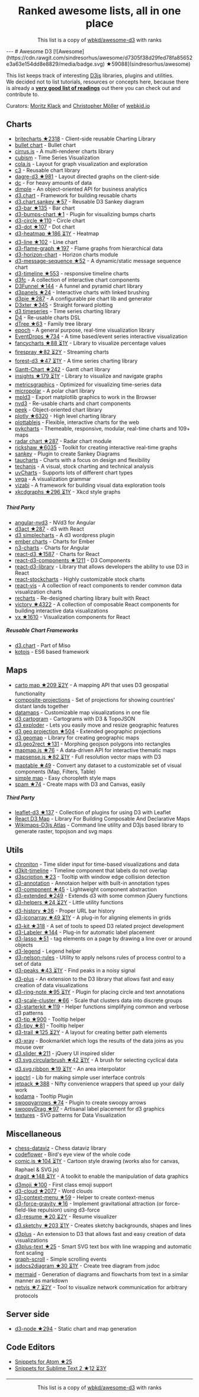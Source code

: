 <h1 align="center">
Ranked awesome lists, all in one place
</h1>
<p align="center">
	This list is a copy of <a href="wbkd/awesome-d3">wbkd/awesome-d3</a> with ranks
</p>
---
# Awesome D3 [![Awesome](https://cdn.rawgit.com/sindresorhus/awesome/d7305f38d29fed78fa85652e3a63e154dd8e8829/media/badge.svg) ★59088](sindresorhus/awesome)

This list keeps track of interesting [D3js](http://d3js.org) libraries, plugins and utilities.
<br />We decided not to list tutorials, resources or concepts here, because there is already a **[very good list of readings](https://github.com/mbostock/d3/wiki/Tutorials)** out there you can check out and contribute to.

Curators: [Moritz Klack](https://twitter.com/moklick) and [Christopher Möller](https://twitter.com/chrtze) of [webkid.io](http://www.webkid.io)


## Charts

- [britecharts ★2318](eventbrite/britecharts) - Client-side reusable Charting Library
- [bullet chart](https://github.com/d3/d3-plugins/tree/master/bullet) - Bullet chart
- [cirrus.js](http://planet-os.github.io/cirrusjs/) - A multi-renderer charts library
- [cubism](https://square.github.io/cubism/) - Time Series Visualization
- [cola.js](http://marvl.infotech.monash.edu/webcola/) - Layout for graph visualization and exploration
- [c3](http://c3js.org/) - Reusable chart library
- [dagre-d3 ★981](cpettitt/dagre-d3) - Layout directed graphs on the client-side
- [dc](http://dc-js.github.io/dc.js/) - For heavy amounts of data
- [dimple](http://dimplejs.org) - An object-oriented API for business analytics
- [d3.chart](http://misoproject.com/d3-chart/) - Framework for building reusable charts
- [d3.chart.sankey ★57](q-m/d3.chart.sankey) - Reusable D3 Sankey diagram
- [d3-bar ★135](tj/d3-bar) - Bar chart
- [d3-bumps-chart ★1](johnwalley/d3-bumps-chart) - Plugin for visualizing bumps charts
- [d3-circle ★110](tj/d3-circle) - Circle chart
- [d3-dot ★107](tj/d3-dot) - Dot chart
- [d3-heatmap ★186 ⏳1Y](tj/d3-heatmap) - Heatmap
- [d3-line ★102](tj/d3-line) - Line chart
- [d3-flame-graph ★197](spiermar/d3-flame-graph) - Flame graphs from hierarchical data
- [d3-horizon-chart](http://kmandov.github.io/d3-horizon-chart/) - Horizon charts module
- [d3-message-sequence ★52](koudelka/d3-message-sequence) - A dynamic/static message sequence chart
- [d3-timeline ★553](commodityvectors/d3-timeline) - responsive timeline charts
- [d3fc](http://scottlogic.github.io/d3fc/) - A collection of interactive chart components
- [D3Funnel ★144](jakezatecky/d3-funnel) - A funnel and pyramid chart library
- [d3panels ★24](kbroman/d3panels) - Interactive charts with linked brushing
- [d3pie ★287](benkeen/d3pie) - A configurable pie chart lib and generator
- [D3xter ★345](NathanEpstein/D3xter) - Straight forward plotting
- [d3 timeseries](http://mcaule.github.io/d3-timeseries/) - Time series charting library
- [D4](http://visible.io/) - Re-usable charts DSL
- [dTree ★63](ErikGartner/dTree) - Family tree library
- [epoch](http://epochjs.github.io/epoch/) - A general purpose, real-time visualization library
- [EventDrops ★734](marmelab/EventDrops) - A time based/event series interactive visualization
- [fancycharts ★88 ⏳1Y](ahoiin/Fancycharts.js) - Library to visualize percentage values
- [firespray ★82 ⏳2Y](boundary/firespray) - Streaming charts
- [forest-d3 ★47 ⏳1Y](robinfhu/forest-d3) - A time series charting library
- [Gantt-Chart ★242](dk8996/Gantt-Chart) - Gantt chart library
- [insights ★179 ⏳1Y](ignacioola/insights) -  Library to visualize and navigate graphs
- [metricsgraphics](http://metricsgraphicsjs.org/) - Optimized for visualizing time-series data
- [micropolar](http://micropolar.org/) - A polar chart library
- [mpld3](http://mpld3.github.io/) - Export matplotlib graphics to work in the Browser
- [nvd3](http://nvd3.org/) - Re-usable charts and chart components
- [peek](http://mtmacdonald.github.io/peek) - Object-oriented chart library
- [plotly ★6320](plotly/plotly.js) - High level charting library
- [plottablejs](http://plottablejs.org/) - Flexible, interactive charts for the web
- [pykcharts](http://pykcharts.com/) - Themeable, responsive, modular, real-time charts and 109+ maps
- [radar chart ★287](alangrafu/radar-chart-d3) - Radar chart module
- [rickshaw ★6035](shutterstock/rickshaw) - Toolkit for creating interactive real-time graphs
- [sankey](https://github.com/d3/d3-plugins/tree/master/sankey) - Plugin to create Sankey Diagrams
- [taucharts](https://www.taucharts.com/) - Charts with a focus on design and flexibility
- [techanjs](http://techanjs.org/) - A visual, stock charting and technical analysis
- [uvCharts](http://imaginea.github.io/uvCharts/index.html)  - Supports lots of different chart types
- [vega](http://trifacta.github.io/vega/) - A visualization grammar
- [vizabi](https://github.com/Gapminder/vizabi) - A framework for building visual data exploration tools
- [xkcdgraphs ★296 ⏳1Y](imkevinxu/xkcdgraphs) - Xkcd style graphs

##### Third Party

- [angular-nvd3](http://krispo.github.io/angular-nvd3) - NVd3 for Angular
- [d3act ★287](AnSavvides/d3act) - d3 with React
- [d3 simplecharts](https://wordpress.org/plugins/d3-simplecharts/) - A d3 wordpress plugin
- [ember charts](http://addepar.github.io/#/ember-charts/overview) - Charts for Ember
- [n3-charts](http://n3-charts.github.io/line-chart/#/) - Charts for Angular
- [react-d3 ★1587](esbullington/react-d3) - Charts for React
- [react-d3-components ★1211](codesuki/react-d3-components) - D3 Components
- [react-d3-library](http://react-d3-library.github.io/) - Library that allows developers the ability to use D3 in React
- [react-stockcharts](http://rrag.github.io/react-stockcharts) - Highly customizable stock charts
- [react-vis](https://github.com/uber-common/react-vis) - A collection of react components to render common data visualization charts
- [recharts](http://recharts.org/) - Re-designed charting library built with React
- [victory ★4322](FormidableLabs/victory) - A collection of composable React components for building interactive data visualizations
- [vx ★1610](hshoff/vx) - Visualization components for React

##### Reusable Chart Frameworks

- [d3.chart](http://misoproject.com/d3-chart/) - Part of Miso
- [kotojs](http://kotojs.org/) - ES6 based framework

## Maps

- [carto map ★209 ⏳2Y](emeeks/d3-carto-map) - A mapping API that uses D3 geospatial functionality
- [composite-projections](http://rveciana.github.io/d3-composite-projections/) - Set of projections for showing countries' distant lands together
- [datamaps](http://datamaps.github.io/) - Customizable map visualizations in one file
- [d3 cartogram](http://prag.ma/code/d3-cartogram/) - Cartograms with D3 & TopoJSON
- [d3 exploder](http://bsouthga.github.io/d3-exploder/) - Lets you easily move and resize geographic features
- [d3 geo projection ★504](d3/d3-geo-projection) - Extended geographic projections
- [d3 geomap](http://d3-geomap.github.io/) - Library for creating geographic maps
- [d3.geo2rect ★131](sebastian-meier/d3.geo2rect) - Morphing geojson polygons into rectangles
- [mapmap.js ★76](floledermann/mapmap.js) - A data-driven API for interactive thematic maps
- [mapsense.js ★82 ⏳1Y](mapsense/mapsense.js) - Full resolution vector maps with D3
- [maptable ★49](Packet-Clearing-House/maptable) - Convert any dataset to a customizable set of visual components (Map, Filters, Table)
- [simple map](http://code.minnpost.com/simple-map-d3/) - Easy choropleth style maps
- [spam ★74](newsappsio/spam) - Create maps with D3 and Canvas, easily

##### Third Party

- [leaflet-d3 ★137](Asymmetrik/leaflet-d3) - Collection of plugins for using D3 with Leaflet
- [React D3 Map](http://map.reactd3.org/) - Library For Building Composable And Declarative Maps
- [Wikimaps-D3js Atlas](https://github.com/WikimapsAtlas/make-modules) - Command line utility and D3js based library to generate raster, topojson and svg maps

## Utils

- [chroniton](https://github.com/tmcw/chroniton) - Time slider input for time-based visualizations and data
- [d3kit-timeline](http://kristw.github.io/d3kit-timeline/) - Timeline component that labels do not overlap
- [d3scription ★23](GlobalWebIndex/d3scription) - Tooltip with window edge collision detection
- [d3-annotation](http://d3-annotation.susielu.com/) - Annotaion helper with built-in annotation types
- [d3-component ★45](curran/d3-component) - Lightweight component abstraction
- [d3-extended ★249](wbkd/d3-extended) - Extends d3 with some common jQuery functions
- [d3-helpers ★24 ⏳2Y](bahmutov/d3-helpers) - Little utility functions
- [d3-history ★36](vijithassar/d3-history) - Proper URL bar history
- [d3-iconarray ★49 ⏳1Y](tomgp/d3-iconarray) - A plug-in for aligning elements in grids
- [d3-kit ★318](twitter/d3kit) - A set of tools to speed D3 related project development
- [d3-Labeler ★144](tinker10/D3-Labeler) - Plug-in for automatic label placement
- [d3-lasso ★51](skokenes/d3-lasso) - tag elements on a page by drawing a line over or around objects
- [d3-legend](http://d3-legend.susielu.com/) - Legend helper
- [d3-nelson-rules](https://github.com/kiernanmcgowan/d3-nelson-rules) - Utility to apply nelsons rules of process control to a set of data
- [d3-peaks ★43 ⏳1Y](efekarakus/d3-peaks) - Find peaks in a noisy signal
- [d3-plus](http://d3plus.org/) - An extension to the D3 library that allows fast and easy creation of data visualizations
- [d3-ring-note ★95 ⏳1Y](armollica/d3-ring-note) - Plugin for placing circle and text annotations
- [d3-scale-cluster ★66](schnerd/d3-scale-cluster) - Scale that clusters data into discrete groups
- [d3-starterkit ★119](1wheel/d3-starterkit) - Helper functions simplifying common and verbose d3 patterns
- [d3-tip ★900](Caged/d3-tip) - Tooltip helper
- [d3-tipy ★81](tj/d3-tipy) - Tooltip helper
- [d3-trail ★125 ⏳2Y](bmschmidt/D3-trail) - A layout for creating better path elements
- [d3-xray](http://www.vijithassar.com/d3-xray) - Bookmarklet which logs the results of the data joins as you mouse over
- [d3.slider ★211](MasterMaps/d3-slider) - jQuery UI inspired slider
- [d3.svg.circularbrush ★42 ⏳1Y](emeeks/d3.svg.circularbrush) - A brush for selecting cyclical data
- [d3.svg.ribbon ★19 ⏳1Y](emeeks/d3.svg.ribbon) - An area interpolator
- [iopctrl](http://iop.io/iopctrl) - Lib for making simple user interface controls
- [jetpack ★388](gka/d3-jetpack) - Nifty convenience wrappers that speed up your daily work
- [kodama](http://darkmarmot.github.io/kodama/) - Tooltip Plugin
- [swoopyarrows ★74](bizweekgraphics/swoopyarrows) - Plugin to create swoopy arrows
- [swoopyDrag ★97](1wheel/swoopy-drag) - Artisanal label placement for d3 graphics
- [textures](http://riccardoscalco.github.io/textures/) - SVG patterns for Data Visualization

## Miscellaneous

- [chess-dataviz](http://ebemunk.github.io/chess-dataviz/) - Chess dataviz library
- [codeflower](http://www.redotheweb.com/CodeFlower/) - Bird's eye view of the whole code
- [comic.js ★104 ⏳1Y](balint42/comic.js) - Cartoon style drawing (works also for canvas, Raphael & SVG.js)
- [dragit ★148 ⏳1Y](romsson/dragit) - A toolkit to enable the manipulation of data graphics
- [d3moji ★100](mathisonian/d3moji) - First class emoji support
- [d3-cloud ★2077](jasondavies/d3-cloud) - Word clouds
- [d3-context-menu ★59](patorjk/d3-context-menu) - Helper to create context-menus
- [d3-force-gravity ★16](sohamkamani/d3-force-gravity) - Implement gravitational attraction (or force-field-like repulsion) using d3-force
- [d3-resume ★20 ⏳2Y](glena/d3-resume) - Resume visualizer
- [d3.sketchy ★203 ⏳1Y](sebastian-meier/d3.sketchy) - Creates sketchy backgrounds, shapes and lines
- [d3plus](http://d3plus.org/) - An extension to D3 that allows fast and easy creation of data visualizations
- [d3plus-text ★25](d3plus/d3plus-text) - Smart SVG text box with line wrapping and automatic font scaling
- [graph-scroll](http://1wheel.github.io/graph-scroll/) - Simple scrolling events
- [jsdocs2diagram ★30 ⏳1Y](amcmillan01/jsdoc2diagram) - Create tree diagram from jsdoc
- [mermaid](http://knsv.github.io/mermaid/) - Generation of diagrams and flowcharts from text in a similar manner as markdown
- [netvis ★7 ⏳2Y](dborzov/netvis) - Tool to visualize network communication for arbitrary protocols

## Server side 
- [d3-node ★294](d3-node/d3-node) - Static chart and map generation 

## Code Editors
- [Snippets for Atom ★25](martgnz/d3-snippets)
- [Snippets for Sublime Text 2 ★12 ⏳3Y](fabriciotav/d3-snippets-for-sublime-text-2)
---
<p align="center">
	This list is a copy of <a href="wbkd/awesome-d3">wbkd/awesome-d3</a> with ranks
</p>

